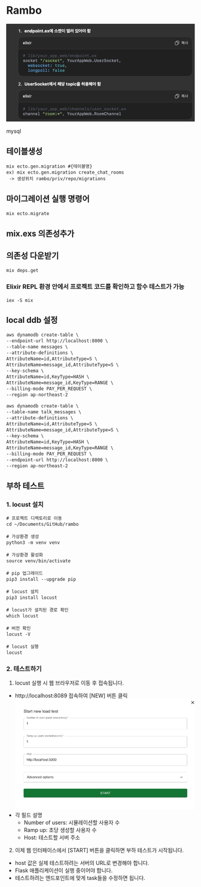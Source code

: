 # Rambo

![img.png](img.png)

mysql

## 테이블생성
```angular2html
mix ecto.gen.migration #{테이블명}
ex) mix ecto.gen.migration create_chat_rooms
 -> 생성위치 rambo/priv/repo/migrations
```

## 마이그레이션 실행 명령어
```angular2html
mix ecto.migrate
```

## mix.exs 의존성추가 

## 의존성 다운받기
```
mix deps.get
```

### Elixir REPL 환경 안에서 프로젝트 코드를 확인하고 함수 테스트가 가능
```shell
iex -S mix
```

## local ddb 설정
```angular2html
aws dynamodb create-table \
--endpoint-url http://localhost:8000 \
--table-name messages \
--attribute-definitions \
AttributeName=id,AttributeType=S \
AttributeName=message_id,AttributeType=S \
--key-schema \
AttributeName=id,KeyType=HASH \
AttributeName=message_id,KeyType=RANGE \
--billing-mode PAY_PER_REQUEST \
--region ap-northeast-2
```

```angular2html
aws dynamodb create-table \
--table-name talk_messages \
--attribute-definitions \
AttributeName=id,AttributeType=S \
AttributeName=message_id,AttributeType=S \
--key-schema \
AttributeName=id,KeyType=HASH \
AttributeName=message_id,KeyType=RANGE \
--billing-mode PAY_PER_REQUEST \
--endpoint-url http://localhost:8000 \
--region ap-northeast-2
```

## 부하 테스트
### 1. locust 설치
```
# 프로젝트 디렉토리로 이동
cd ~/Documents/GitHub/rambo

# 가상환경 생성
python3 -m venv venv

# 가상환경 활성화
source venv/bin/activate

# pip 업그레이드
pip3 install --upgrade pip

# locust 설치
pip3 install locust

# locust가 설치된 경로 확인
which locust

# 버전 확인
locust -V

# locust 실행
locust
```
### 2. 테스트하기
1. locust 실행 시 웹 브라우저로 이동 후 접속됩니다.
- http://localhost:8089 접속하여 [NEW] 버튼 클릭
![image.png](image.png)
- 각 필드 설명
    - Number of users: 시뮬레이션할 사용자 수
    - Ramp up: 초당 생성할 사용자 수
    - Host: 테스트할 서버 주소
2. 이제 웹 인터페이스에서 [START] 버튼을 클릭하면 부하 테스트가 시작됩니다.
- host 값은 실제 테스트하려는 서버의 URL로 변경해야 합니다.
- Flask 애플리케이션이 실행 중이어야 합니다.
- 테스트하려는 엔드포인트에 맞게 task들을 수정하면 됩니다.